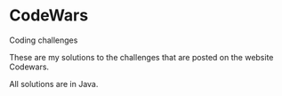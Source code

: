 # CodeWars
Coding challenges

These are my solutions to the challenges that are posted on the website Codewars.

All solutions are in Java.
